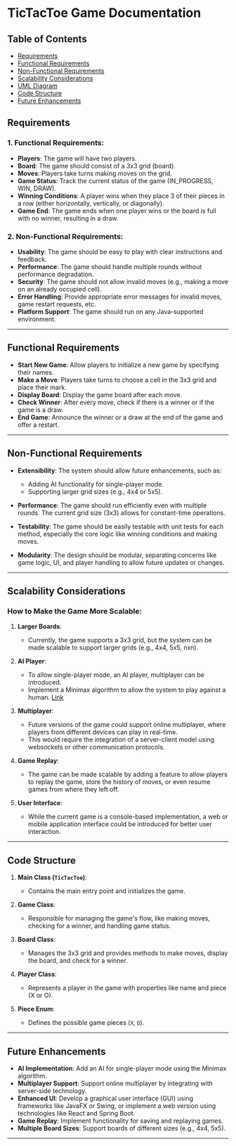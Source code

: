 # TicTacToe Game Documentation

## Table of Contents
- [Requirements](#requirements)
- [Functional Requirements](#functional-requirements)
- [Non-Functional Requirements](#non-functional-requirements)
- [Scalability Considerations](#scalability-considerations)
- [UML Diagram](#uml-diagram)
- [Code Structure](#code-structure)
- [Future Enhancements](#future-enhancements)

## Requirements

### 1. Functional Requirements:
- **Players**: The game will have two players.
- **Board**: The game should consist of a 3x3 grid (board).
- **Moves**: Players take turns making moves on the grid.
- **Game Status**: Track the current status of the game (IN_PROGRESS, WIN, DRAW).
- **Winning Conditions**: A player wins when they place 3 of their pieces in a row (either horizontally, vertically, or diagonally).
- **Game End**: The game ends when one player wins or the board is full with no winner, resulting in a draw.

### 2. Non-Functional Requirements:
- **Usability**: The game should be easy to play with clear instructions and feedback.
- **Performance**: The game should handle multiple rounds without performance degradation.
- **Security**: The game should not allow invalid moves (e.g., making a move on an already occupied cell).
- **Error Handling**: Provide appropriate error messages for invalid moves, game restart requests, etc.
- **Platform Support**: The game should run on any Java-supported environment.

---

## Functional Requirements

- **Start New Game**: Allow players to initialize a new game by specifying their names.
- **Make a Move**: Players take turns to choose a cell in the 3x3 grid and place their mark.
- **Display Board**: Display the game board after each move.
- **Check Winner**: After every move, check if there is a winner or if the game is a draw.
- **End Game**: Announce the winner or a draw at the end of the game and offer a restart.

---

## Non-Functional Requirements

- **Extensibility**: The system should allow future enhancements, such as:
  - Adding AI functionality for single-player mode.
  - Supporting larger grid sizes (e.g., 4x4 or 5x5).
  
- **Performance**: The game should run efficiently even with multiple rounds. The current grid size (3x3) allows for constant-time operations.

- **Testability**: The game should be easily testable with unit tests for each method, especially the core logic like winning conditions and making moves.

- **Modularity**: The design should be modular, separating concerns like game logic, UI, and player handling to allow future updates or changes.

---

## Scalability Considerations

### How to Make the Game More Scalable:

1. **Larger Boards**:
   - Currently, the game supports a 3x3 grid, but the system can be made scalable to support larger grids (e.g., 4x4, 5x5, nxn).

2. **AI Player**:
   - To allow single-player mode, an AI player, multiplayer can be introduced.
   - Implement a Minimax algorithm to allow the system to play against a human.
     [Link](https://github.com/Gayatri-Shastri7/TicTacToe) 

3. **Multiplayer**:
   - Future versions of the game could support online multiplayer, where players from different devices can play in real-time.
   - This would require the integration of a server-client model using websockets or other communication protocols.

4. **Game Replay**:
   - The game can be made scalable by adding a feature to allow players to replay the game, store the history of moves, or even resume games from where they left off.

5. **User Interface**:
   - While the current game is a console-based implementation, a web or mobile application interface could be introduced for better user interaction.

---

## Code Structure

1. **Main Class (`TicTacToe`)**:
   - Contains the main entry point and initializes the game.

2. **Game Class**:
   - Responsible for managing the game's flow, like making moves, checking for a winner, and handling game status.

3. **Board Class**:
   - Manages the 3x3 grid and provides methods to make moves, display the board, and check for a winner.

4. **Player Class**:
   - Represents a player in the game with properties like name and piece (X or O).

5. **Piece Enum**:
   - Defines the possible game pieces (`X`, `O`).

---

## Future Enhancements

- **AI Implementation**: Add an AI for single-player mode using the Minimax algorithm.
- **Multiplayer Support**: Support online multiplayer by integrating with server-side technology.
- **Enhanced UI**: Develop a graphical user interface (GUI) using frameworks like JavaFX or Swing, or implement a web version using technologies like React and Spring Boot.
- **Game Replay**: Implement functionality for saving and replaying games.
- **Multiple Board Sizes**: Support boards of different sizes (e.g., 4x4, 5x5).

---
